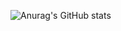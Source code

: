 ![Anurag's GitHub stats](https://github-readme-stats.vercel.app/api?username=ssc1999&count_private=true&show_icons=true&theme=tokyonight)


